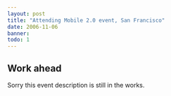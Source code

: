 ```yaml
---
layout: post
title: "Attending Mobile 2.0 event, San Francisco"
date: 2006-11-06
banner: 
todo: 1
---
```



## Work ahead

Sorry this event description is still in the works.

<!--
http://www.pavingways.com/mobile2event-review_59.html
-->
